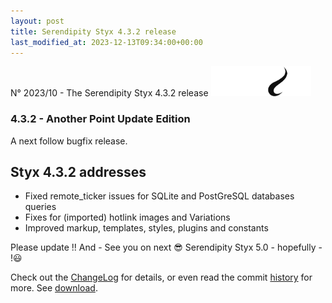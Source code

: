 ```yaml
---
layout: post
title: Serendipity Styx 4.3.2 release
last_modified_at: 2023-12-13T09:34:00+00:00
---
```


N° 2023/10 - The Serendipity Styx 4.3.2 release <img class="php8" src="/i/b/logo_php8_3.svg" alt="php8.3" width="160" height="48">

### 4.3.2 - Another Point Update Edition

A next follow bugfix release.

## Styx 4.3.2 addresses

  - Fixed remote_ticker issues for SQLite and PostGreSQL databases queries
  - Fixes for (imported) hotlink images and Variations
  - Improved markup, templates, styles, plugins and constants

Please update !! And - See you on next 😎 Serendipity Styx 5.0 - hopefully - !😃

Check out the [ChangeLog](https://github.com/ophian/styx/blob/4.3.2/docs/NEWS) for details, or even read the commit [history](https://github.com/ophian/styx/commits/4.3.2) for more. See [download](https://github.com/ophian/styx/releases/tag/4.3.2).

